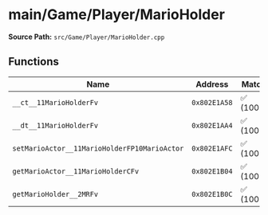 # main/Game/Player/MarioHolder

**Source Path:** `src/Game/Player/MarioHolder.cpp`

## Functions

| Name | Address | Match % |
|------|---------|---------|
| `__ct__11MarioHolderFv` | `0x802E1A58` | :white_check_mark: (100.0%) |
| `__dt__11MarioHolderFv` | `0x802E1AA4` | :white_check_mark: (100.0%) |
| `setMarioActor__11MarioHolderFP10MarioActor` | `0x802E1AFC` | :white_check_mark: (100.0%) |
| `getMarioActor__11MarioHolderCFv` | `0x802E1B04` | :white_check_mark: (100.0%) |
| `getMarioHolder__2MRFv` | `0x802E1B0C` | :white_check_mark: (100.0%) |